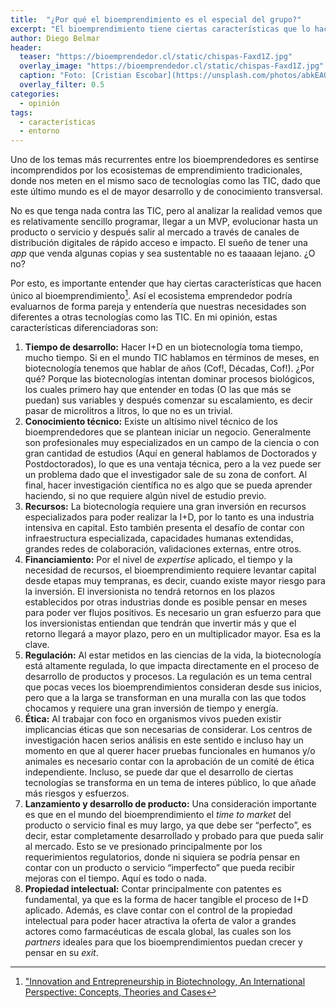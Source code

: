 ```yaml
---
title:  "¿Por qué el bioemprendimiento es el especial del grupo?"
excerpt: "El bioemprendimiento tiene ciertas características que lo hacen distinto al emprendimiento en otras áreas. ¿Cuáles son?"
author: Diego Belmar
header:
  teaser: "https://bioemprendedor.cl/static/chispas-Faxd1Z.jpg"
  overlay_image: "https://bioemprendedor.cl/static/chispas-Faxd1Z.jpg"
  caption: "Foto: [Cristian Escobar](https://unsplash.com/photos/abkEAOjnY0s) @ Unsplash"
  overlay_filter: 0.5
categories:
  - opinión
tags:
  - características
  - entorno
---
```


Uno de los temas más recurrentes entre los bioemprendedores es sentirse incomprendidos por los ecosistemas de emprendimiento tradicionales, donde nos meten en el mismo saco de tecnologías como las TIC, dado que este último mundo es el de mayor desarrollo y de conocimiento transversal.

No es que tenga nada contra las TIC, pero al analizar la realidad vemos que es relativamente sencillo programar, llegar a un MVP, evolucionar hasta un producto o servicio y después salir al mercado a través de canales de distribución digitales de rápido acceso e impacto. El sueño de tener una _app_ que venda algunas copias y sea sustentable no es taaaaan lejano. ¿O no?

Por esto, es importante entender que hay ciertas características que hacen único al bioemprendimiento[^1]. Así el ecosistema emprendedor podría evaluarnos de forma pareja y entendería que nuestras necesidades son diferentes a otras tecnologías como las TIC. En mi opinión, estas características diferenciadoras son:

1. **Tiempo de desarrollo:** Hacer I+D en un biotecnología toma tiempo, mucho tiempo. Si en el mundo TIC hablamos en términos de meses, en biotecnología tenemos que hablar de años (Cof!, Décadas, Cof!). ¿Por qué? Porque las biotecnologías intentan dominar procesos biológicos, los cuales primero hay que entender en todas (O las que más se puedan) sus variables y después comenzar su escalamiento, es decir pasar de microlitros a litros, lo que no es un trivial.
2. **Conocimiento técnico:** Existe un altísimo nivel técnico de los bioemprendedores que se plantean iniciar un negocio. Generalmente son profesionales muy especializados en un campo de la ciencia o con gran cantidad de estudios (Aquí en general hablamos de Doctorados y Postdoctorados), lo que es una ventaja técnica, pero a la vez puede ser un problema dado que el investigador sale de su zona de confort. Al final, hacer investigación científica no es algo que se pueda aprender haciendo, si no que requiere algún nivel de estudio previo.
3. **Recursos:** La biotecnología requiere una gran inversión en recursos especializados para poder realizar la I+D, por lo tanto es una industria intensiva en capital. Esto también presenta el desafío de contar con infraestructura especializada, capacidades humanas extendidas, grandes redes de colaboración, validaciones externas, entre otros.
4. **Financiamiento:** Por el nivel de _expertise_ aplicado, el tiempo y la necesidad de recursos, el bioemprendimiento requiere levantar capital desde etapas muy tempranas, es decir, cuando existe mayor riesgo para la inversión. El inversionista no tendrá retornos en los plazos establecidos por otras industrias donde es posible pensar en meses para poder ver flujos positivos. Es necesario un gran esfuerzo para que los inversionistas entiendan que tendrán que invertir más y que el retorno llegará a mayor plazo, pero en un multiplicador mayor. Esa es la clave.
5. **Regulación:** Al estar metidos en las ciencias de la vida, la biotecnología está altamente regulada, lo que impacta directamente en el proceso de desarrollo de productos y procesos. La regulación es un tema central que pocas veces los bioemprendimientos consideran desde sus inicios, pero que a la larga se transforman en una muralla con las que todos chocamos y requiere una gran inversión de tiempo y energía.
6. **Ética:** Al trabajar con foco en organismos vivos pueden existir implicancias éticas que son necesarias de considerar. Los centros de investigación hacen serios análisis en este sentido e incluso hay un momento en que al querer hacer pruebas funcionales en humanos y/o animales es necesario contar con la aprobación de un comité de ética independiente. Incluso, se puede dar que el desarrollo de ciertas tecnologías se transforma en un tema de interes público, lo que añade más riesgos y esfuerzos.
7. **Lanzamiento y desarrollo de producto:** Una consideración importante es que en el mundo del bioemprendimiento el _time to market_ del producto o servicio final es muy largo, ya que debe ser “perfecto”, es decir, estar completamente desarrollado y probado para que pueda salir al mercado. Esto se ve presionado principalmente por los requerimientos regulatorios, donde ni siquiera se podría pensar en contar con un producto o servicio “imperfecto” que pueda recibir mejoras con el tiempo. Aquí es todo o nada.
8. **Propiedad intelectual:** Contar principalmente con patentes es fundamental, ya que es la forma de hacer tangible el proceso de I+D aplicado. Además, es clave contar con el control de la propiedad intelectual para poder hacer atractiva la oferta de valor a grandes actores como farmacéuticas de escala global, las cuales son los _partners_ ideales para que los bioemprendimientos puedan crecer y pensar en su _exit_.

[^1]:	["Innovation and Entrepreneurship in Biotechnology, An International Perspective: Concepts, Theories and Cases](https://www.e-elgar.com/shop/innovation-and-entrepreneurship-in-biotechnology-an-international-perspective)
